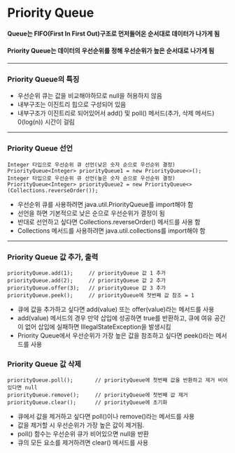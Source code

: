 Priority Queue
===============
#### Queue는 FIFO(First In First Out)구조로 먼저들어온 순서대로 데이터가 나가게 됨 
#### Priority Queue는 데이터의 우선순위를 정해 우선순위가 높은 순서대로 나가게 됨
***

### Priority Queue의 특징
* 우선순위 큐는 값을 비교해야하므로 null을 허용하지 않음
* 내부구조는 이진트리 힙으로 구성되어 있음
* 내부구조가 이진트리로 되어있어서 add() 및 poll() 메서드(추가, 삭제 메서드) 0(log(n)) 시간이 걸림
***

### Priority Queue 선언
```
Integer 타입으로 우선순위 큐 선언(낮은 숫자 순으로 우선순위 결정) 
PriorityQueue<Integer> priorityQueue1 = new PriorityQueue<>(); 
Integer 타입으로 우선순위 큐 선언(높은 숫자 순으로 우선순위 결정) 
PriorityQueue<Integer> priorityQueue2 = new PriorityQueue<>(Collections.reverseOrder());
```
* 우선순위 큐를 사용하려면 java.util.PriorityQueue를 import해야 함
* 선언을 하면 기본적으로 낮은 순으로 우선순위가 결정이 됨
* 반대로 선언하고 싶다면 Collections.reverseOrder() 메서드를 사용 함
* Collections 메서드를 사용하려면 java.util.collections를 import해야 함
***

### Priority Queue 값 추가, 출력
```
priorityQueue.add(1);     // priorityQueue 값 1 추가
priorityQueue.add(2);     // priorityQueue 값 2 추가
priorityQueue.offer(3);   // priorityQueue 값 3 추가
priorityQueue.peek();     // priorityQueue에 첫번째 값 참조 = 1
```
* 큐에 값을 추가하고 싶다면 add(value) 또는 offer(value)라는 메서드를 사용
* add(value) 메서드의 경우 만약 삽입에 성공하면 true를 반환하고, 큐에 여유 공간이 없어 삽입에 실패하면 IllegalStateException을 발생시킴
* Priority Queue에서 우선순위가 가장 높은 값을 참조하고 싶다면 peek()라는 메서드를 사용

### Priority Queue 값 삭제
```
priorityQueue.poll();       // priorityQueue에 첫번째 값을 반환하고 제거 비어있다면 null
priorityQueue.remove();     // priorityQueue에 첫번째 값 제거
priorityQueue.clear();      // priorityQueue에 초기화
```
* 큐에서 값을 제거하고 싶다면 poll()이나 remove()라는 메서드를 사용
* 값을 제거할 시 우선순위가 가장 높은 값이 제거됨. 
* poll() 함수는 우선순위 큐가 비어있으면 null을 반환
* 큐의 모든 요소를 제거하려면 clear() 메서드를 사용
